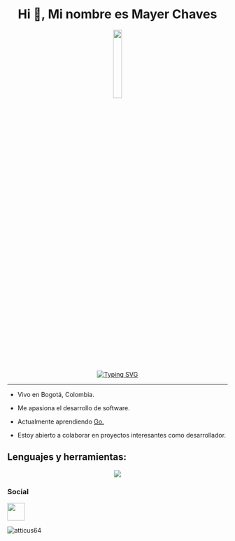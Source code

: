 <h1 align="center">Hi 👋, Mi nombre es Mayer Chaves</h1>
<div align="center" >
    <img  width="20%" src="https://raw.githubusercontent.com/gist/brudnak/efd7b887bd7c0441d8bb88ae1c77374a/raw/4629432d2259da168960c36e3801642960e645cf/gopher-workout.gif">
</div>
<div align="center">
<a href="https://git.io/typing-svg"><img src="https://readme-typing-svg.demolab.com?font=Inter&size=24&duration=2500&pause=1000&center=true&vCenter=true&width=550&lines=Desarrollador+Web+Full+Stack;Aprendiz+y+aventurero+en+busca+de+nuevos+retos" alt="Typing SVG" />
</a>
</div>

-----------------------------
- Vivo en Bogotá, Colombia.
  
- Me apasiona el desarrollo de software.

- Actualmente aprendiendo <a href="https://go.dev/">Go.</a>

- Estoy abierto a colaborar en proyectos interesantes como desarrollador.
  

## Lenguajes y herramientas:
<p align="center">
  <a href="https://skillicons.dev">
    <img src="https://skillicons.dev/icons?i=html,css,tailwind,git,javascript,ts,astro,svelte,nodejs,mongodb" />
  </a>
</p>


### Social
<p align="left">
  <a href="https://www.linkedin.com/in/mayer-chaves-90116824b/" target="_blank" rel="noreferrer"><img src="https://upload.wikimedia.org/wikipedia/commons/thumb/8/81/LinkedIn_icon.svg/2048px-LinkedIn_icon.svg.png" width="40" height="40" />
  </a>
</p>
<img align="center" src="https://github-readme-stats.vercel.app/api/top-langs?username=Mayer-04&show_icons=true&locale=en&layout=compact&langs_count=6&theme=react" alt="atticus64" />
